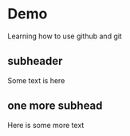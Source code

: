# Demo

Learning how to use github and git

## subheader

Some text is here

## one more subhead

Here is some more text